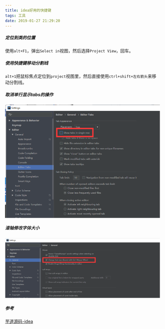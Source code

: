 ```yaml
---
title: idea好用的快捷键
tags: 工具
date: 2019-01-27 21:29:20
---
```


##### 定位到类的位置

使用`alt+F1`，弹出`Select in`视图，然后选择`Project View`，回车。

##### 使用快捷键移动分割线

`alt+1`把鼠标焦点定位到`project`视图里，然后直接使用`ctrl+shift+左右箭头`来移动分割线。

##### 取消单行显示tabs的操作

![1](/images/1.jpg)

##### 滚轴修改字体大小

![2](/images/2.jpg)

##### 参考

[芋道源码-idea](http://www.iocoder.cn/tags/IntelliJ-IDEA/)